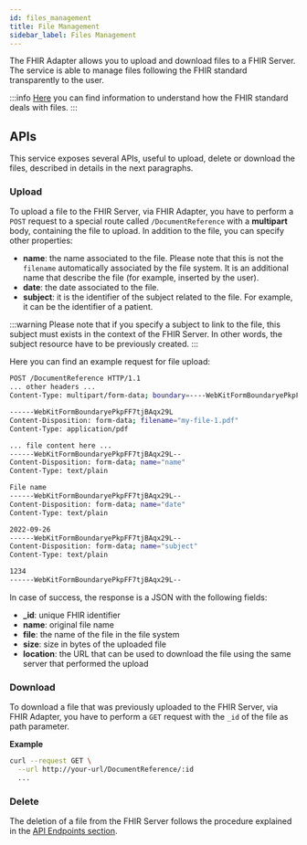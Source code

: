 ```yaml
---
id: files_management
title: File Management
sidebar_label: Files Management
---
```


<!--
WARNING: this file was automatically generated by Mia-Platform Doc Aggregator.
DO NOT MODIFY IT BY HAND.
Instead, modify the source file and run the aggregator to regenerate this file.
-->

The FHIR Adapter allows you to upload and download files to a FHIR Server. The service is able to manage files following the FHIR standard transparently to the user.

:::info
[Here](https://www.hl7.org/fhir/documentreference.html) you can find information to understand how the FHIR standard deals with files.
:::

## APIs

This service exposes several APIs, useful to upload, delete or download the files, described in details in the next paragraphs.

### Upload

To upload a file to the FHIR Server, via FHIR Adapter, you have to perform a `POST` request to a special route called `/DocumentReference` with a **multipart** body, containing the file to upload. In addition to the file, you can specify other properties:

* **name**: the name associated to the file. Please note that this is not the `filename` automatically associated by the file system. It is an additional name that describe the file (for example, inserted by the user).
* **date**: the date associated to the file.
* **subject**: it is the identifier of the subject related to the file. For example, it can be the identifier of a patient.

:::warning
Please note that if you specify a subject to link to the file, this subject must exists in the context of the FHIR Server. In other words, the subject resource have to be previously created.
:::

Here you can find an example request for file upload:

```bash
POST /DocumentReference HTTP/1.1
... other headers ...
Content-Type: multipart/form-data; boundary=----WebKitFormBoundaryePkpFF7tjBAqx29L

------WebKitFormBoundaryePkpFF7tjBAqx29L
Content-Disposition: form-data; filename="my-file-1.pdf"
Content-Type: application/pdf

... file content here ...
------WebKitFormBoundaryePkpFF7tjBAqx29L--
Content-Disposition: form-data; name="name"
Content-Type: text/plain

File name
------WebKitFormBoundaryePkpFF7tjBAqx29L--
Content-Disposition: form-data; name="date"
Content-Type: text/plain

2022-09-26
------WebKitFormBoundaryePkpFF7tjBAqx29L--
Content-Disposition: form-data; name="subject"
Content-Type: text/plain

1234
------WebKitFormBoundaryePkpFF7tjBAqx29L--
```

In case of success, the response is a JSON with the following fields:

* **_id**: unique FHIR identifier
* **name**: original file name
* **file**: the name of the file in the file system
* **size**: size in bytes of the uploaded file
* **location**: the URL that can be used to download the file using the same server that performed the upload

### Download

To download a file that was previously uploaded to the FHIR Server, via FHIR Adapter, you have to perform a `GET` request with the `_id` of the file as path parameter.

**Example**

```bash
curl --request GET \
  --url http://your-url/DocumentReference/:id
  ...
```

### Delete

The deletion of a file from the FHIR Server follows the procedure explained in the [API Endpoints section](/runtime_suite/fhir-adapter/10_overview_and_usage.md).
